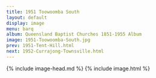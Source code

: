 ```yaml
---
title: 1951 Toowoomba South
layout: default
display: image
menu: barq
album: Queensland Baptist Churches 1851-1955 Album
image: 1951-Toowoomba-South.jpg
prev: 1951-Tent-Hill.html
next: 1952-Currajong-Townsville.html
---
```

{% include image-head.md %}
{% include image.html %}